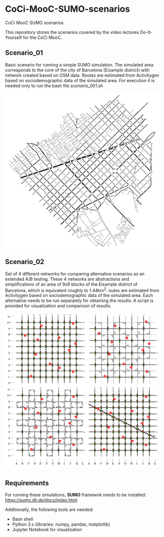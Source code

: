 # CoCi-MooC-SUMO-scenarios
CoCi MooC SUMO scenarios

This repository stores the scenarios covered by the video lectures Do-It-Yourself for the CoCi MooC.

## Scenario_01
Basic scenario for running a simple SUMO simulation.
The simulated area corresponds to the core of the city of Barcelona (Eixample district) with network created based on OSM data.
Routes are estimated from Activitygen based on sociodemographic data of the simulated area.
For execution it is needed only to run the bash file *scenario_001.sh*

![net scenario 1](scenario_01/core_001.PNG)

## Scenario_02
Set of 4 different networks for comparing alternative scenarios as an extended A/B testing.
These 4 networks are abstractions and simplifications of an area of 9x9 blocks of the Eixample district of Barcelona, which is equivalent roughly to 1.44km<sup>2</sup>. outes are estimated from Activitygen based on sociodemographic data of the simulated area.
Each alternative needs to be run separately for obtaining the results. A script is provided for visualization and comparison of results.

![nets scenario 2](scenario_02/scenario_02_x4.png)

## Requirements
For running these simulations, **SUMO** framewok needs to be installed: https://sumo.dlr.de/docs/index.html

Additionally, the following tools are needed:
- Bash shell
- Python 3.x (libraries: numpy, pandas, matplotlib)
- Jupyter Notebook for visualization